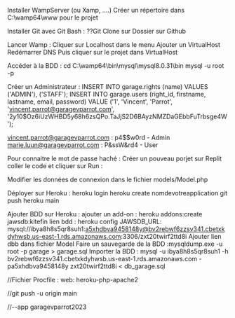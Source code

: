 Installer WampServer (ou Xamp, ....)
Créer un répertoire dans C:\wamp64\www pour le projet

Installer Git avec Git Bash : 
??Git Clone sur Dossier sur Github

Lancer Wamp : Cliquer sur Localhost dans le menu
Ajouter un VirtualHost
Redémarrer DNS
Puis cliquer sur le projet dans VirtualHost

Accéder à la BDD : 
cd C:\wamp64\bin\mysql\mysql8.0.31\bin
mysql -u root -p

Créer un Administrateur : 
INSERT INTO garage.rights (name) VALUES
('ADMIN'),
('STAFF');
INSERT INTO garage.users (right_id, firstname, lastname, email, password) VALUE
('1', 'Vincent', 'Parrot', 'vincent.parrot@garagevparrot.com', '$2y$10$Oz6iUzWHBD5y68h6zsQPo.TaJjS2D6BAyzNMZDaGEbbFuTrbsge4W');

vincent.parrot@garagevparrot.com : p4$$w0rd - Admin
marie.luun@garagevparrot.com : P&ssW&rd4 - User

Pour connaitre le mot de passe haché : 
Créer un pouveau porjet sur Replit coller le code et cliquer sur Run : 
<?php
$password = 'P&ssW&rd4';
$encrypted_password = password_hash($password, PASSWORD_BCRYPT);
echo $encrypted_password;
?>

Modifier les données de connexion dans le fichier models/Model.php

Déployer sur Heroku : 
heroku login
heroku create nomdevotreapplication
git push heroku main

Ajouter BDD sur Heroku : 
ajouter un add-on : heroku addons:create jawsdb:kitefin
lien bdd : heroku config
JAWSDB_URL: mysql://ibya8h8s5qr8suh1:a5xhdbva9458148y@bv2rebwf6zzsv341.cbetxkdyhwsb.us-east-1.rds.amazonaws.com:3306/zxt20twirf2ttd8i
Ajouter lien dbb dans fichier Model
Faire un sauvegarde de la BDD :mysqldump.exe -u root -p garage > garage.sql
Importer la BDD : mysql -u ibya8h8s5qr8suh1 -h bv2rebwf6zzsv341.cbetxkdyhwsb.us-east-1.rds.amazonaws.com -pa5xhdbva9458148y zxt20twirf2ttd8i < db_garage.sql

//Fichier Procfile : 
web: heroku-php-apache2

//git push -u origin main

//--app garagevparrot2023





 



